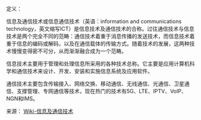 定义：

信息及通信技术或信息通信技术（英语：information and communications technology，英文缩写ICT）是信息技术及通信技术的合称。过往通信技术与信息技术是两个完全不同的范畴：通信技术着重于消息传播的发送技术，而信息技术着重于信息的编码或解码，以及在通信载体的传输方式。随着技术的发展，这两种技术慢慢变得密不可分，从而渐渐融合成为一个范畴。

信息技术主要用于管理和处理信息所采用的各种技术总称。它主要是应用计算机科学和通信技术来设计、开发、安装和实施信息系统及应用软件。

通信技术主要包含传输接入、网络交换、移动通信、无线通信、光通信、卫星通信、支撑管理、专网通信等技术，现在热门的技术有5G、LTE、IPTV、VoIP、NGN和IMS。

来源： 
[Wiki-信息及通信技术](https://zh.wikipedia.org/wiki/%E4%BF%A1%E6%81%AF%E5%8F%8A%E9%80%9A%E4%BF%A1%E6%8A%80%E6%9C%AF)

